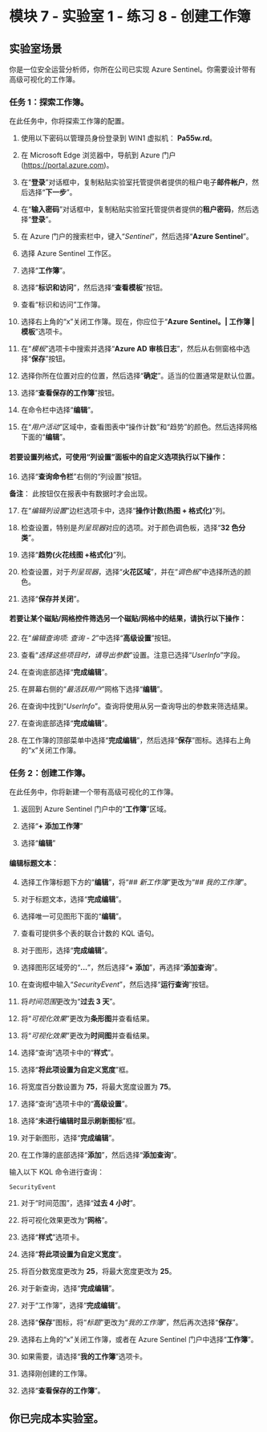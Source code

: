 # 模块 7 - 实验室 1 - 练习 8 - 创建工作簿

## 实验室场景

你是一位安全运营分析师，你所在公司已实现 Azure Sentinel。你需要设计带有高级可视化的工作簿。

### 任务 1：探索工作簿。

在此任务中，你将探索工作簿的配置。

1. 使用以下密码以管理员身份登录到 WIN1 虚拟机： **Pa55w.rd**。  

2. 在 Microsoft Edge 浏览器中，导航到 Azure 门户 (https://portal.azure.com)。

3. 在“**登录**”对话框中，复制粘贴实验室托管提供者提供的租户电子**邮件帐户**，然后选择“**下一步**”。

4. 在“**输入密码**”对话框中，复制粘贴实验室托管提供者提供的**租户密码**，然后选择“**登录**”。

5. 在 Azure 门户的搜索栏中，键入“*Sentinel*”，然后选择“**Azure Sentinel**”。

6. 选择 Azure Sentinel 工作区。

7. 选择“**工作簿**”。

8. 选择“**标识和访问**”，然后选择“**查看模板**”按钮。

9. 查看“标识和访问”工作簿。

10. 选择右上角的“x”关闭工作簿。现在，你应位于“**Azure Sentinel。| 工作簿 | 模板**”选项卡。

11. 在“*模板*”选项卡中搜索并选择“**Azure AD 审核日志**”，然后从右侧窗格中选择“**保存**”按钮。 

12. 选择你所在位置对应的位置，然后选择“**确定**”。适当的位置通常是默认位置。

13. 选择“**查看保存的工作簿**”按钮。

14. 在命令栏中选择“**编辑**”。

15. 在“*用户活动*”区域中，查看图表中“操作计数”和“趋势”的颜色。然后选择网格下面的“**编辑**”。

#### 若要设置列格式，可使用“列设置”面板中的自定义选项执行以下操作：

16. 选择“**查询命令栏**”右侧的“列设置”按钮。

**备注**： 此按钮仅在报表中有数据时才会出现。

17. 在“*编辑列设置*”边栏选项卡中，选择“**操作计数(热图 + 格式化)**”列。

18. 检查设置，特别是*列呈现器*对应的选项。对于颜色调色板，选择“**32 色分类**”。

19. 选择“**趋势(火花线图 +格式化)**”列。

20. 检查设置，对于*列呈现器*，选择“**火花区域**”，并在“*调色板*”中选择所选的颜色。

21. 选择“**保存并关闭**”。

#### 若要让某个磁贴/网格控件筛选另一个磁贴/网格中的结果，请执行以下操作：

22. 在“*编辑查询项: 查询 - 2*”中选择“**高级设置**”按钮。

23. 查看“*选择这些项目时，请导出参数*”设置。注意已选择“*UserInfo*”字段。

24. 在查询底部选择“**完成编辑**”。

25. 在屏幕右侧的“*最活跃用户*”网格下选择“**编辑**”。  

26. 在查询中找到“*UserInfo*”。查询将使用从另一查询导出的参数来筛选结果。

27. 在查询底部选择“**完成编辑**”。

28. 在工作簿的顶部菜单中选择“**完成编辑**”，然后选择“**保存**”图标。选择右上角的“x”关闭工作簿。

### 任务 2：创建工作簿。

在此任务中，你将新建一个带有高级可视化的工作簿。

1. 返回到 Azure Sentinel 门户中的“**工作簿**”区域。

2. 选择“**+ 添加工作薄**”

3. 选择“**编辑**”

#### 编辑标题文本：

4. 选择工作簿标题下方的“**编辑**”，将“*## 新工作簿*”更改为“*## 我的工作簿*”。

5. 对于标题文本，选择“**完成编辑**”。

6. 选择唯一可见图形下面的“**编辑**”。

7. 查看可提供多个表的联合计数的 KQL 语句。

8. 对于图形，选择“**完成编辑**”。

9. 选择图形区域旁的“**...**”，然后选择“**+ 添加**”，再选择“**添加查询**”。

10. 在查询框中输入“*SecurityEvent*”，然后选择“**运行查询**”按钮。

11. 将*时间范围*更改为“**过去 3 天**”。

12. 将“*可视化效果*”更改为**条形图**并查看结果。

13. 将“*可视化效果*”更改为**时间图**并查看结果。

14. 选择“查询”选项卡中的“**样式**”。

15. 选择“**将此项设置为自定义宽度**”框。

16. 将宽度百分数设置为 **75**，将最大宽度设置为 **75**。

17. 选择“查询”选项卡中的“**高级设置**”。

18. 选择“**未进行编辑时显示刷新图标**”框。 

19. 对于新图形，选择“**完成编辑**”。

20. 在工作簿的底部选择“**添加**”，然后选择“**添加查询**”。

输入以下 KQL 命令进行查询：

```
SecurityEvent
```

21. 对于“时间范围”，选择“**过去 4 小时**”。

22. 将可视化效果更改为“**网格**”。

23. 选择“**样式**”选项卡。

24. 选择“**将此项设置为自定义宽度**”。

25. 将百分数宽度更改为 **25**，将最大宽度更改为 **25**。 

26. 对于新查询，选择“**完成编辑**”。

27. 对于“工作簿”，选择“**完成编辑**”。

28. 选择“**保存**”图标，将“*标题*”更改为“*我的工作簿*”，然后再次选择“**保存**”。

29. 选择右上角的“x”关闭工作簿，或者在 Azure Sentinel 门户中选择“**工作簿**”。

30. 如果需要，请选择“**我的工作簿**”选项卡。

31. 选择刚创建的工作簿。

32. 选择“**查看保存的工作簿**”。

## 你已完成本实验室。
